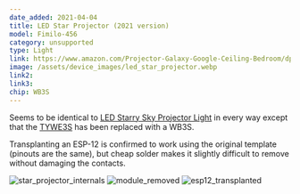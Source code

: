 ```yaml
---
date_added: 2021-04-04
title: LED Star Projector (2021 version)
model: Fimilo-456
category: unsupported
type: Light
link: https://www.amazon.com/Projector-Galaxy-Google-Ceiling-Bedroom/dp/B0892FVLNS/
image: /assets/device_images/led_star_projector.webp
link2: 
link3: 
chip: WB3S
---
```

Seems to be identical to [LED Starry Sky Projector Light](https://templates.blakadder.com/led_star_projector.html) in every way except that the [TYWE3S](https://tasmota.github.io/docs/Pinouts/#tywe3s) has been replaced with a WB3S.

Transplanting an ESP-12 is confirmed to work using the original template (pinouts are the same), but cheap solder makes it slightly difficult to remove without damaging the contacts.

![star_projector_internals](https://imgur.com/EDIuw9h)
![module_removed](https://i.imgur.com/mTxgz1s.jpg)
![esp12_transplanted](https://i.imgur.com/2S9k799.jpg)